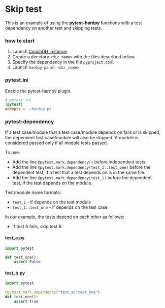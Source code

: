 # Skip test

This is an example of using the **pytest-hardpy** functions with a test dependency
on another test and skipping tests.

### how to start

1. Launch [CouchDH instance](../documentation/database.md#couchdb-instance).
2. Create a directory `<dir_name>` with the files described below.
3. Specify the dependency in the file `pyproject.toml`
4. Launch `hardpy-panel <dir_name>`.

### pytest.ini

Enable the pytest-hardpy plugin.

```ini
# pytest.ini
[pytest]
addopts = --hardpy-pt
```

### pytest-dependency

If a test case/module that a test case/module depends on fails or is skipped, the dependent test case/module will also be skipped.
A module is considered passed only if all module tests passed.

To use:

- Add the line `@pytest.mark.dependency()` before independent tests.
- Add the line `@pytest.mark.dependency(test_1::test_one)` before the dependent test,
if a test that a test depends on is in the same file.
- Add the line `@pytest.mark.dependency(test_1)`
before the dependent test, if the test depends on the module.

Test/module name formats:

- `test_1` - if depends on the test module
- `test_1::test_one` - if depends on the test case

In our example, the tests depend on each other as follows:

- If test A fails, skip test B.

#### test_a.py

```python
import pytest

def test_one():
    assert False
```

#### test_b.py

```python
import pytest

@pytest.mark.dependency("test_a::test_one")
def test_one():
    assert True
```
